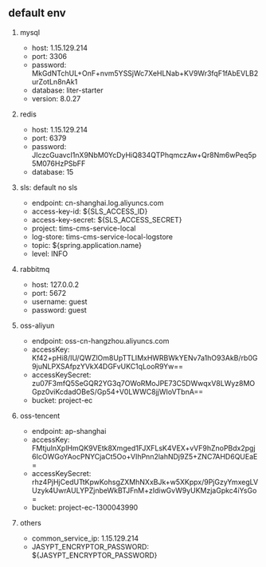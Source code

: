 ## default env

1. mysql
 
    - host: 1.15.129.214
    - port: 3306
    - password: MkGdNTchUL+OnF+nvm5YSSjWc7XeHLNab+KV9Wr3fqF1fAbEVLB2urZotLn8nAk1
    - database: liter-starter
    - version: 8.0.27

2. redis
    
   - host: 1.15.129.214
   - port: 6379
   - password: JIczcGuavcI1nX9NbM0YcDyHiQ834QTPhqmczAw+Qr8Nm6wPeq5p5M076HzPSbFF
   - database: 15

3. sls: default no sls
   
   - endpoint: cn-shanghai.log.aliyuncs.com 
   - access-key-id: ${SLS_ACCESS_ID} 
   - access-key-secret: ${SLS_ACCESS_SECRET} 
   - project: tims-cms-service-local 
   - log-store: tims-cms-service-local-logstore 
   - topic: ${spring.application.name} 
   - level: INFO

4. rabbitmq
   
   - host: 127.0.0.2
   - port: 5672
   - username: guest
   - password: guest

5. oss-aliyun

   - endpoint: oss-cn-hangzhou.aliyuncs.com
   - accessKey: Kf42+pHi8/IU/QWZlOm8UpTTLIMxHWRBWkYENv7a1hO93AkB/rb0G9juNLPXSAfpzYVkX4DGFvUKC1qLooR9Yw==
   - accessKeySecret: zu07F3mfQ5SeGQR2YG3q7OWoRMoJPE73C5DWwqxV8LWyz8MOGpz0viKcdadOBeS/Gp54+V0LWWC8jjWIoVTbnA==
   - bucket: project-ec

6. oss-tencent
   
   - endpoint: ap-shanghai
   - accessKey: FMtjulnXplHmQK9VEtk8Xmged1FJXFLsK4VEX+vVF9hZnoPBdx2pgj6IcOWGoYAocPNYCjaCt5Oo+VIhPnn2lahNDj9Z5+ZNC7AHD6QUEaE=
   - accessKeySecret: rhz4PjHjCedUTtKpwKohsgZXMhNXxBJk+w5XKppx/9PjGzyYmxegLVUzyk4UwrAULYPZjnbeWkBTJFnM+zIdiwGvW9yUKMzjaGpkc4iYsGo=
   - bucket: project-ec-1300043990

7. others
   
   - common_service_ip: 1.15.129.214
   - JASYPT_ENCRYPTOR_PASSWORD: ${JASYPT_ENCRYPTOR_PASSWORD}